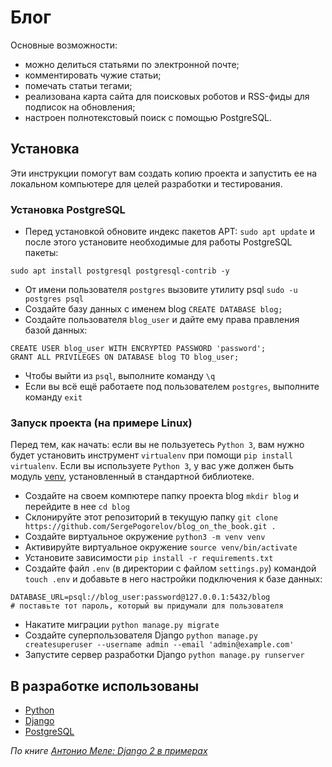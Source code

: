 # Блог
Основные возможности:
- можно делиться статьями по электронной почте;
- комментировать чужие статьи;
- помечать статьи тегами;
- реализована карта сайта для поисковых роботов и RSS-фиды для подписок на обновления;
- настроен полнотекстовый поиск с помощью PostgreSQL.

## Установка
Эти инструкции помогут вам создать копию проекта и запустить ее на локальном компьютере для целей разработки и тестирования.

### Установка PostgreSQL
- Перед установкой обновите индекс пакетов APT: `sudo apt update` и после этого установите необходимые для работы PostgreSQL пакеты:
```
sudo apt install postgresql postgresql-contrib -y 
```
- От имени пользователя `postgres` вызовите утилиту psql `sudo -u postgres psql` 
- Создайте базу данных с именем blog `CREATE DATABASE blog;`
- Создайте пользователя `blog_user` и дайте ему права правления базой данных:
```
CREATE USER blog_user WITH ENCRYPTED PASSWORD 'password'; 
GRANT ALL PRIVILEGES ON DATABASE blog TO blog_user;  
```
- Чтобы выйти из `psql`, выполните команду `\q`
- Если вы всё ещё работаете под пользователем `postgres`, выполните команду `exit` 

### Запуск проекта (на примере Linux)

Перед тем, как начать: если вы не пользуетесь `Python 3`, вам нужно будет установить инструмент `virtualenv` при помощи `pip install virtualenv`. 
Если вы используете `Python 3`, у вас уже должен быть модуль [venv](https://docs.python.org/3/library/venv.html), установленный в стандартной библиотеке.

- Создайте на своем компютере папку проекта blog `mkdir blog` и перейдите в нее `cd blog`
- Склонируйте этот репозиторий в текущую папку `git clone https://github.com/SergePogorelov/blog_on_the_book.git .`
- Создайте виртуальное окружение `python3 -m venv venv`
- Активируйте виртуальное окружение `source venv/bin/activate`
- Установите зависимости `pip install -r requirements.txt`
- Создайте файл `.env` (в директории с файлом `settings.py`)  командой `touch .env` и добавьте в него настройки подключения к базе данных:
```
DATABASE_URL=psql://blog_user:password@127.0.0.1:5432/blog
# поставьте тот пароль, который вы придумали для пользователя 
```
- Накатите миграции `python manage.py migrate`
- Создайте суперпользователя Django `python manage.py createsuperuser --username admin --email 'admin@example.com'`
- Запустите сервер разработки Django `python manage.py runserver`

## В разработке использованы

- [Python](https://www.python.org/)
- [Django](https://www.djangoproject.com/)
- [PostgreSQL](https://www.postgresql.org/)

_По книге [Антонио Меле: Django 2 в примерах](https://dmkpress.com/catalog/computer/programming/python/978-5-97060-746-6/)_
